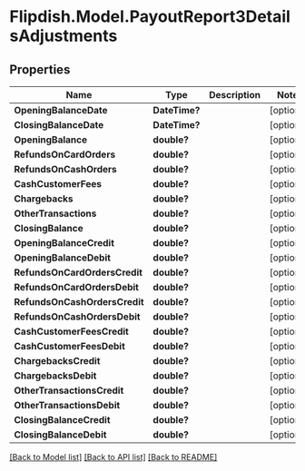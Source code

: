 # Flipdish.Model.PayoutReport3DetailsAdjustments
## Properties

Name | Type | Description | Notes
------------ | ------------- | ------------- | -------------
**OpeningBalanceDate** | **DateTime?** |  | [optional] 
**ClosingBalanceDate** | **DateTime?** |  | [optional] 
**OpeningBalance** | **double?** |  | [optional] 
**RefundsOnCardOrders** | **double?** |  | [optional] 
**RefundsOnCashOrders** | **double?** |  | [optional] 
**CashCustomerFees** | **double?** |  | [optional] 
**Chargebacks** | **double?** |  | [optional] 
**OtherTransactions** | **double?** |  | [optional] 
**ClosingBalance** | **double?** |  | [optional] 
**OpeningBalanceCredit** | **double?** |  | [optional] 
**OpeningBalanceDebit** | **double?** |  | [optional] 
**RefundsOnCardOrdersCredit** | **double?** |  | [optional] 
**RefundsOnCardOrdersDebit** | **double?** |  | [optional] 
**RefundsOnCashOrdersCredit** | **double?** |  | [optional] 
**RefundsOnCashOrdersDebit** | **double?** |  | [optional] 
**CashCustomerFeesCredit** | **double?** |  | [optional] 
**CashCustomerFeesDebit** | **double?** |  | [optional] 
**ChargebacksCredit** | **double?** |  | [optional] 
**ChargebacksDebit** | **double?** |  | [optional] 
**OtherTransactionsCredit** | **double?** |  | [optional] 
**OtherTransactionsDebit** | **double?** |  | [optional] 
**ClosingBalanceCredit** | **double?** |  | [optional] 
**ClosingBalanceDebit** | **double?** |  | [optional] 

[[Back to Model list]](../README.md#documentation-for-models) [[Back to API list]](../README.md#documentation-for-api-endpoints) [[Back to README]](../README.md)

